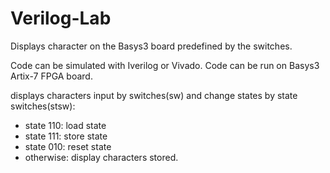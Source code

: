 # Verilog-Lab

Displays character on the Basys3 board predefined by the switches.

Code can be simulated with Iverilog or Vivado. 
Code can be run on Basys3 Artix-7 FPGA board.

displays characters input by switches(sw) and change states by state switches(stsw):
- state 110: load state
- state 111: store state
- state 010: reset state
- otherwise: display characters stored.
